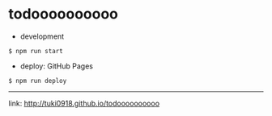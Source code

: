 # todoooooooooo

+ development

```
$ npm run start
```

+ deploy: GitHub Pages

```
$ npm run deploy
```

----

link: http://tuki0918.github.io/todoooooooooo
